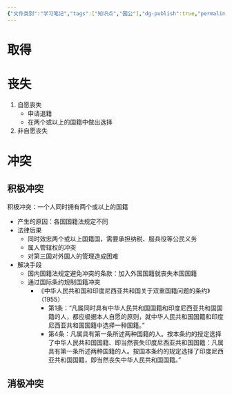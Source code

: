 ```yaml
---
{"文件类别":"学习笔记","tags":["知识点","国公"],"dg-publish":true,"permalink":"/学习笔记studyup/国际公法/国籍/","dgPassFrontmatter":true,"created":"2024-10-22T10:21:46.572+08:00","updated":"2024-10-25T12:09:53.020+08:00"}
---
```



# 取得
# 丧失
1. 自愿丧失
	- 申请退籍
	- 在两个或以上的国籍中做出选择
2. 非自愿丧失
# 冲突
## 积极冲突 
积极冲突：一个人同时拥有两个或以上的国籍
- 产生的原因：各国国籍法规定不同
- 法律后果
	- 同时效忠两个或以上国籍国，需要承担纳税、服兵役等公民义务
	- 属人管辖权的冲突
	- 对第三国对外国人的管理造成困难
- 解决手段
	- 国内国籍法规定避免冲突的条款：加入外国国籍就丧失本国国籍
	- 通过国际条约规制国籍冲突
		- 《中华人民共和国和印度尼西亚共和国关于双重国籍问题的条约》（1955）
			- 第1条：“凡属同时具有中华人民共和国国籍和印度尼西亚共和国国籍的人，都应极据本人自愿的原则，就中华人民共和国国籍和印度尼西亚共和国国籍中选择一种国籍。”
			- 第4条：凡属具有第一条所述两种国籍的人。按本条约的授定选择了中华人民共和国国籍、即当然丧失印度尼西亚共和国国籍：凡属具有第一条所述两种国籍的人。按国本条约的规定选择了印度尼西亚共和国国籍，即当然丧失中华人民共和国国籍。”
## 消极冲突

